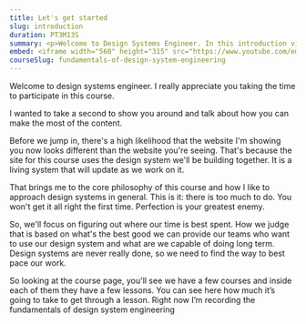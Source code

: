 ```yaml
---
title: Let's get started
slug: introduction
duration: PT3M13S
summary: <p>Welcome to Design Systems Engineer. In this introduction video we're going to take a look at the site, and what you can expect to find in the course. I mention in the video that if you have any questions, that you can reach out to me on twitter at <a href="https://twitter.com/garthdb">@GarthDB</a>.</p>
embed: <iframe width="560" height="315" src="https://www.youtube.com/embed/S1gZl6857xM" frameborder="0" allow="accelerometer; autoplay; clipboard-write; encrypted-media; gyroscope; picture-in-picture" allowfullscreen></iframe>
courseSlug: fundamentals-of-design-system-engineering
---
```


Welcome to design systems engineer. I really appreciate you taking the time to participate in this course.

I wanted to take a second to show you around and talk about how you can make the most of the content.

Before we jump in, there's a high likelihood that the website I'm showing you now looks different than the website you're seeing. That's because the site for this course uses the design system we'll be building together. It is a living system that will update as we work on it.

That brings me to the core philosophy of this course and how I like to approach design systems in general. This is it: there is too much to do. You won't get it all right the first time. Perfection is your greatest enemy.

So, we'll focus on figuring out where our time is best spent. How we judge that is based on what's the best good we can provide our teams who want to use our design system and what are we capable of doing long term. Design systems are never really done, so we need to find the way to best pace our work.

So looking at the course page, you'll see we have a few courses and inside each of them they have a few lessons.  You can see here how much it’s going to take to get through a lesson.  Right now I’m recording the  fundamentals of design system engineering
